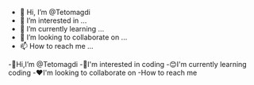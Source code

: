 - 👋 Hi, I’m @Tetomagdi
- 👀 I’m interested in ...
- 🌱 I’m currently learning ...
- 💞️ I’m looking to collaborate on ...
- 📫 How to reach me ...

<!---
Tetomagdi/Tetomagdi is a ✨ special ✨ repository because its `README.md` (this file) appears on your GitHub profile.
You can click the Preview link to take a look at your changes.
--->

-🤗Hi,I’m @Tetomagdi
-🙂I'm interested in coding
-😊I'm currently learning coding
-❤️I'm looking to collaborate on
-How to reach me

<!---
Tetomagdi/Tetomagdi is a special repository because it is `;README.MD ' (this file) appears on your GitHub profile.
You can click the link preview link to take a look at your changes.
--->
